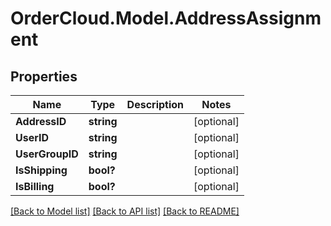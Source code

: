 # OrderCloud.Model.AddressAssignment
## Properties

Name | Type | Description | Notes
------------ | ------------- | ------------- | -------------
**AddressID** | **string** |  | [optional] 
**UserID** | **string** |  | [optional] 
**UserGroupID** | **string** |  | [optional] 
**IsShipping** | **bool?** |  | [optional] 
**IsBilling** | **bool?** |  | [optional] 

[[Back to Model list]](../README.md#documentation-for-models) [[Back to API list]](../README.md#documentation-for-api-endpoints) [[Back to README]](../README.md)

